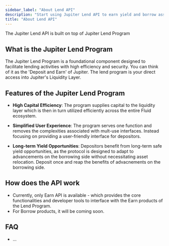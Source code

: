 ```yaml
---
sidebar_label: "About Lend API"
description: "Start using Jupiter Lend API to earn yield and borrow assets."
title: "About Lend API"
---
```


<head>
    <title>Lend API</title>
    <meta name="twitter:card" content="summary" />
</head>

The Jupiter Lend API is built on top of Jupiter Lend Program

## What is the Jupiter Lend Program

The Jupiter Lend Program is a foundational component designed to facilitate lending activities with high efficiency and security. You can think of it as the 'Deposit and Earn' of Jupiter. The lend program is your direct access into Jupiter's Liquidity Layer.

## Features of the Jupiter Lend Program

- **High Capital Efficiency**: The program supplies capital to the liquidity layer which is then in turn utilized efficiently across the entire Fluid ecosystem. 

- **Simplified User Experience**: The program serves one function and removes the complexities associated with mult-use interfaces. Instead focusing on providing a user-friendly interface for depositors. 

- **Long-term Yield Opportunities**: Depositors benefit from long-term safe yield opportunities, as the protocol is designed to adapt to advancements on the borrowing side without necessitating asset relocation. Deposit once and reap the benefits of advacnements on the borrowing side.

## How does the API work

- Currently, only Earn API is available - which provides the core functionalities and developer tools to interface with the Earn products of the Lend Program.
- For Borrow products, it will be coming soon.

## FAQ
- ...